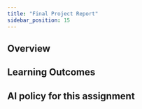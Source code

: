 ```yaml
---
title: "Final Project Report"
sidebar_position: 15
---
```


## Overview

## Learning Outcomes

## AI policy for this assignment
